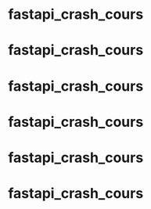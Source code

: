 # fastapi_crash_cours
# fastapi_crash_cours
# fastapi_crash_cours
# fastapi_crash_cours
# fastapi_crash_cours
# fastapi_crash_cours
